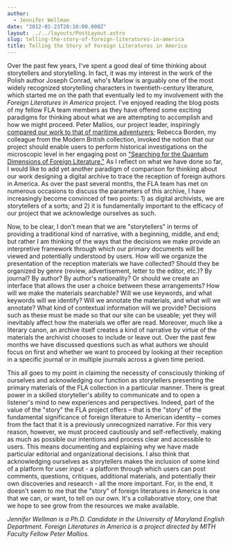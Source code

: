 ```yaml
---
author:
  - Jennifer Wellman
date: "2012-01-23T20:10:00.000Z"
layout: ../../layouts/PostLayout.astro
slug: telling-the-story-of-foreign-literatures-in-america
title: Telling the Story of Foreign Literatures in America
---
```


Over the past few years, I've spent a good deal of time thinking about storytellers and storytelling. In fact, it was my interest in the work of the Polish author Joseph Conrad, who's Marlow is arguably one of the most widely recognized storytelling characters in twentieth-century literature, which started me on the path that eventually led to my involvement with the _Foreign Literatures in America_ project. I've enjoyed reading the blog posts of my fellow FLA team members as they have offered some exciting paradigms for thinking about what we are attempting to accomplish and how we might proceed. Peter Mallios, our project leader, inspiringly [compared our work to that of maritime adventurers](http://mith.umd.edu/beginnings/ "Beginnings…"); Rebecca Borden, my colleague from the Modern British collection, invoked the notion that our project should enable users to perform historical investigations on the microscopic level in her engaging post on ["Searching for the Quantum Dimensions of Foreign Literature."](http://mith.umd.edu/searching-for-the-quantum-dimension-of-foreign-literature/) As I reflect on what we have done so far, I would like to add yet another paradigm of comparison for thinking about our work designing a digital archive to trace the reception of foreign authors in America. As over the past several months, the FLA team has met on numerous occasions to discuss the parameters of this archive, I have increasingly become convinced of two points: 1) as digital archivists, we are storytellers of a sorts; and 2) it is fundamentally important to the efficacy of our project that we acknowledge ourselves as such.

Now, to be clear, I don't mean that we are "storytellers" in terms of providing a traditional kind of narrative, with a beginning, middle, and end; but rather I am thinking of the ways that the decisions we make provide an interpretive framework through which our primary documents will be viewed and potentially understood by users. How will we organize the presentation of the reception materials we have collected? Should they be organized by genre (review, advertisement, letter to the editor, etc.)? By journal? By author? By author's nationality? Or should we create an interface that allows the user a choice between these arrangements? How will we make the materials searchable? Will we use keywords, and what keywords will we identify? Will we annotate the materials, and what will we annotate? What kind of contextual information will we provide? Decisions such as these must be made so that our site can be useable; yet they will inevitably affect how the materials we offer are read. Moreover, much like a literary canon, an archive itself creates a kind of narrative by virtue of the materials the archivist chooses to include or leave out. Over the past few months we have discussed questions such as what authors we should focus on first and whether we want to proceed by looking at their reception in a specific journal or in multiple journals across a given time period.

This all goes to my point in claiming the necessity of consciously thinking of ourselves and acknowledging our function as storytellers presenting the primary materials of the FLA collection in a particular manner. There is great power in a skilled storyteller's ability to communicate and to open a listener's mind to new experiences and perspectives. Indeed, part of the value of the "story" the FLA project offers – that is the "story" of the fundamental significance of foreign literature to American identity – comes from the fact that it is a previously unrecognized narrative. For this very reason, however, we must proceed cautiously and self-reflectively, making as much as possible our intentions and process clear and accessible to users. This means documenting and explaining why we have made particular editorial and organizational decisions. I also think that acknowledging ourselves as storytellers makes the inclusion of some kind of a platform for user input - a platform through which users can post comments, questions, critiques, additional materials, and potentially their own discoveries and research - all the more important. For, in the end, it doesn't seem to me that the "story" of foreign literatures in America is one that we can, or want, to tell on our own. It's a collaborative story, one that we hope to see grow from the resources we make available.

_Jennifer Wellman is a Ph.D. Candidate in the University of Maryland English Department. Foreign Literatures in America is a project directed by MITH Faculty Fellow Peter Mallios._
